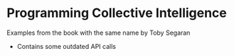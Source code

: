 # Programming Collective Intelligence
Examples from the book with the same name by Toby Segaran
* Contains some outdated API calls
